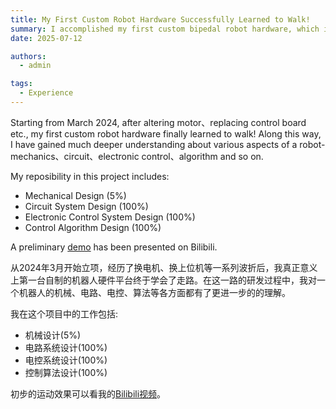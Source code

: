 ```yaml
---
title: My First Custom Robot Hardware Successfully Learned to Walk!
summary: I accomplished my first custom bipedal robot hardware, which is a point-foot bipedal robot controlled by DRL-based policy.
date: 2025-07-12

authors:
  - admin

tags:
  - Experience
---
```


Starting from March 2024, after altering motor、replacing control board etc., my first custom robot hardware finally learned to walk! Along this way, I have gained much deeper understanding about various aspects of a robot-mechanics、circuit、electronic control、algorithm and so on.

My reposibility in this project includes:
- Mechanical Design (5%)
- Circuit System Design (100%)
- Electronic Control System Design (100%)
- Control Algorithm Design (100%)

A preliminary [demo](https://www.bilibili.com/video/BV1w1GHzLEHe/?spm_id_from=333.1387.homepage.video_card.click&vd_source=50fc92fb0e7291031bbb72e3c05b2edc) has been presented on Bilibili.

从2024年3月开始立项，经历了换电机、换上位机等一系列波折后，我真正意义上第一台自制的机器人硬件平台终于学会了走路。在这一路的研发过程中，我对一个机器人的机械、电路、电控、算法等各方面都有了更进一步的的理解。

我在这个项目中的工作包括: 
- 机械设计(5%)
- 电路系统设计(100%)
- 电控系统设计(100%)
- 控制算法设计(100%)

初步的运动效果可以看我的[Bilibili视频](https://www.bilibili.com/video/BV1w1GHzLEHe/?spm_id_from=333.1387.homepage.video_card.click&vd_source=50fc92fb0e7291031bbb72e3c05b2edc)。